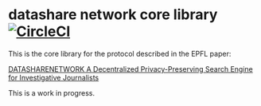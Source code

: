 # datashare network core library [![CircleCI](https://circleci.com/gh/ICIJ/datashare-network-core/tree/main.svg?style=svg&circle-token=4114eed623f62c2c3896785aceee50af0457e4ce)](https://circleci.com/gh/ICIJ/datashare-network-core/tree/main)

This is the core library for the protocol described in the EPFL paper:

[DATASHARENETWORK A Decentralized Privacy-Preserving Search Engine for Investigative Journalists](https://arxiv.org/pdf/2005.14645.pdf)

This is a work in progress.